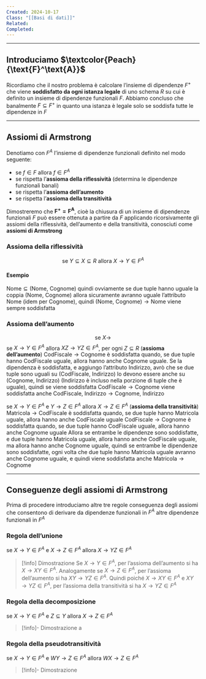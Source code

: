 ```yaml
---
Created: 2024-10-17
Class: "[[Basi di dati]]"
Related: 
Completed:
---
```

---
## Introduciamo $\textcolor{Peach}{\text{F}^\text{A}}$
Ricordiamo che il nostro problema è calcolare l’insieme di dipendenze $F^+$ che viene **soddisfatto da ogni istanza legale** di uno schema $R$ su cui è definito un insieme di dipendenze funzionali $F$.
Abbiamo concluso che banalmente $F\subseteq F^+$ in quanto una istanza è legale solo se soddisfa tutte le dipendenze in $F$

---
## Assiomi di Armstrong
Denotiamo con $F^A$ l’insieme di dipendenze funzionali definito nel modo seguente:
- se $f \in F$ allora $f \in F^A$
- se rispetta l’**assioma della riflessività** (determina le dipendenze funzionali banali)
- se rispetta l’**assioma dell’aumento**
- se rispetta l’**assioma della transitività**

Dimostreremo che $\mathbf{F^+=F^A}$, cioè la chiusura di un insieme di dipendenze funzionali $F$ può essere ottenuta a partire da $F$ applicando ricorsivamente gli assiomi della riflessività, dell’aumento e della transitività, conosciuti come **assiomi di Armstrong**

### Assioma della riflessività
$$
\text{se } Y\subseteq X\subseteq R \text{ allora } X\rightarrow Y \in F^A
$$
#### Esempio
$\text{Nome}\subseteq(\text{Nome, Cognome})$ quindi ovviamente se due tuple hanno uguale la coppia $(\text{Nome, Cognome})$ allora sicuramente avranno uguale l’attributo $\text{Nome}$ (idem per $\text{Cognome}$), quindi $(\text{Nome, Cognome}) \rightarrow \text{Nome}$ viene sempre soddisfatta

### Assioma dell’aumento
$$
\text{se } X \to 
$$
se $X\rightarrow Y \in F^A$ allora $XZ \rightarrow YZ \in F^A$, per ogni $Z \subseteq R$ (**assioma dell’aumento**)
$\text{CodFiscale}\rightarrow\text{Cognome}$ è soddisfatta quando, se due tuple hanno $\text{CodFiscale}$ uguale, allora hanno anche $\text{Cognome}$ uguale.
Se la dipendenza è soddisfatta, e aggiungo l’attributo $\text{Indirizzo}$, avrò che se due tuple sono uguali su $(\text{CodFiscale, Indirizzo})$ lo devono essere anche su $(\text{Cognome, Indirizzo})$ ($\text{Indirizzo}$ è incluso nella porzione di tuple che è uguale), quindi se viene soddisfatta $\text{CodFiscale}\rightarrow\text{Cognome}$ viene soddisfatta anche $\text{CodFiscale, Indirizzo}\rightarrow\text{Cognome, Indirizzo}$

se $X\rightarrow Y \in F^A$ e $Y\rightarrow Z \in F^A$ allora $X\rightarrow Z \in F^A$ (**assioma della transitività**)
$\text{Matricola}\rightarrow\text{CodFiscale}$ è soddisfatta quando, se due tuple hanno $\text{Matricola}$ uguale, allora hanno anche $\text{CodFiscale}$ uguale
$\text{CodFiscale}\rightarrow\text{Cognome}$ è soddisfatta quando, se due tuple hanno $\text{CodFiscale}$ uguale, allora hanno anche $\text{Cognome}$ uguale
Allora se entrambe le dipendenze sono soddisfatte, e due tuple hanno $\text{Matricola}$ uguale, allora hanno anche $\text{CodFiscale}$ uguale, ma allora hanno anche $\text{Cognome}$ uguale, quindi se entrambe le dipendenze sono soddisfatte, ogni volta che due tuple hanno $\text{Matricola}$ uguale avranno anche $\text{Cognome}$ uguale, e quindi viene soddisfatta anche $\text{Matricola}\rightarrow\text{Cognome}$

---
## Conseguenze degli assiomi di Armstrong
Prima di procedere introduciamo altre tre regole conseguenza degli assiomi che consentono di derivare da dipendenze funzionali in $F^A$ altre dipendenze funzionali in $F^A$

### Regola dell’unione
se $X\rightarrow Y \in F^A$ e $X\rightarrow Z \in F^A$ allora $X \rightarrow YZ \in F^A$

>[!info] Dimostrazione
>Se $X\rightarrow Y \in F^A$, per l’assioma dell’aumento si ha $X\rightarrow XY \in F^A$.
>Analogamente se $X\rightarrow Z \in F^A$, per l’assioma dell’aumento si ha $XY \rightarrow YZ \in F^A$. Quindi poiché $X\rightarrow XY \in F^A$ e $XY \rightarrow YZ \in F^A$, per l’assioma della transitività si ha $X\rightarrow YZ \in F^A$

### Regola della decomposizione
se $X \rightarrow Y \in F^A$ e $Z \subseteq Y$ allora $X\rightarrow Z \in F^A$
>[!info]- Dimostrazione
>a

### Regola della pseudotransitività
se $X \rightarrow Y \in F^A$ e $WY \rightarrow Z \in F^A$ allora $WX \rightarrow Z \in F^A$
>[!info]- Dimostrazione
